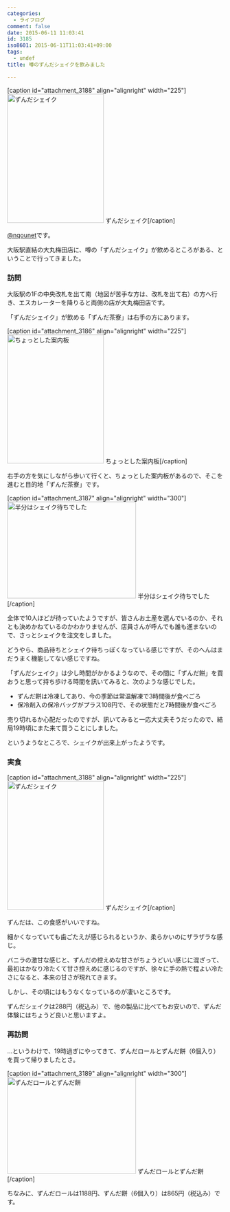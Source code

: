 ```yaml
---
categories:
  - ライフログ
comment: false
date: 2015-06-11 11:03:41
id: 3185
iso8601: 2015-06-11T11:03:41+09:00
tags:
  - undef
title: 噂のずんだシェイクを飲みました

---
```


<p>[caption id="attachment_3188" align="alignright" width="225"]<a href="https://www.nqou.net/wp-content/uploads/2015/06/IMG_2118.jpg"><img src="https://www.nqou.net/wp-content/uploads/2015/06/IMG_2118-225x300.jpg" alt="ずんだシェイク" width="225" height="300" class="size-medium wp-image-3188" /></a> ずんだシェイク[/caption]</p>

<p><a href="https://twitter.com/nqounet">@nqounet</a>です。</p>

<p>大阪駅直結の大丸梅田店に、噂の「ずんだシェイク」が飲めるところがある、ということで行ってきました。</p>



<h3>訪問</h3>

<p>大阪駅の1Fの中央改札を出て南（地図が苦手な方は、改札を出て右）の方へ行き、エスカレーターを降りると両側の店が大丸梅田店です。</p>

<p>「ずんだシェイク」が飲める「ずんだ茶寮」は右手の方にあります。</p>

<p>[caption id="attachment_3186" align="alignright" width="225"]<a href="https://www.nqou.net/wp-content/uploads/2015/06/IMG_2116.jpg"><img src="https://www.nqou.net/wp-content/uploads/2015/06/IMG_2116-225x300.jpg" alt="ちょっとした案内板" width="225" height="300" class="size-medium wp-image-3186" /></a> ちょっとした案内板[/caption]</p>

<p>右手の方を気にしながら歩いて行くと、ちょっとした案内板があるので、そこを進むと目的地「ずんだ茶寮」です。</p>

<p>[caption id="attachment_3187" align="alignright" width="300"]<a href="https://www.nqou.net/wp-content/uploads/2015/06/IMG_2117.jpg"><img src="https://www.nqou.net/wp-content/uploads/2015/06/IMG_2117-300x225.jpg" alt="半分はシェイク待ちでした" width="300" height="225" class="size-medium wp-image-3187" /></a> 半分はシェイク待ちでした[/caption]</p>

<p>全体で10人ほどが待っていたようですが、皆さんお土産を選んでいるのか、それとも決めかねているのかわかりませんが、店員さんが呼んでも誰も進まないので、さっとシェイクを注文をしました。</p>

<p>どうやら、商品待ちとシェイク待ちっぽくなっている感じですが、そのへんはまだうまく機能してない感じですね。</p>

<p>「ずんだシェイク」は少し時間がかかるようなので、その間に「ずんだ餅」を買おうと思って持ち歩ける時間を訊いてみると、次のような感じでした。</p>

<ul>
<li>ずんだ餅は冷凍してあり、今の季節は常温解凍で3時間後が食べごろ</li>
<li>保冷剤入の保冷バッグがプラス108円で、その状態だと7時間後が食べごろ</li>
</ul>

<p>売り切れるか心配だったのですが、訊いてみると一応大丈夫そうだったので、結局19時頃にまた来て買うことにしました。</p>

<p>というようなところで、シェイクが出来上がったようです。</p>

<h3>実食</h3>

<p>[caption id="attachment_3188" align="alignright" width="225"]<a href="https://www.nqou.net/wp-content/uploads/2015/06/IMG_2118.jpg"><img src="https://www.nqou.net/wp-content/uploads/2015/06/IMG_2118-225x300.jpg" alt="ずんだシェイク" width="225" height="300" class="size-medium wp-image-3188" /></a> ずんだシェイク[/caption]</p>

<p>ずんだは、この食感がいいですね。</p>

<p>細かくなっていても歯ごたえが感じられるというか、柔らかいのにザラザラな感じ。</p>

<p>バニラの激甘な感じと、ずんだの控えめな甘さがちょうどいい感じに混ざって、最初はかなり冷たくて甘さ控えめに感じるのですが、徐々に手の熱で程よい冷たさになると、本来の甘さが現れてきます。</p>

<p>しかし、その頃にはもうなくなっているのが凄いところです。</p>

<p>ずんだシェイクは288円（税込み）で、他の製品に比べてもお安いので、ずんだ体験にはちょうど良いと思いますよ。</p>

<h3>再訪問</h3>

<p>…というわけで、19時過ぎにやってきて、ずんだロールとずんだ餅（6個入り）を買って帰りましたとさ。</p>

<p>[caption id="attachment_3189" align="alignright" width="300"]<a href="https://www.nqou.net/wp-content/uploads/2015/06/IMG_2119.jpg"><img src="https://www.nqou.net/wp-content/uploads/2015/06/IMG_2119-300x225.jpg" alt="ずんだロールとずんだ餅" width="300" height="225" class="size-medium wp-image-3189" /></a> ずんだロールとずんだ餅[/caption]</p>

<p>ちなみに、ずんだロールは1188円、ずんだ餅（6個入り）は865円（税込み）です。</p>
    	